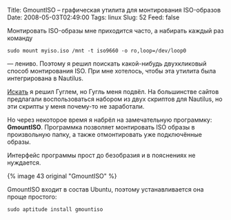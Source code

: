 Title: GmountISO – графическая утилита для монтирования ISO-образов
Date: 2008-05-03T02:49:00
Tags: linux
Slug: 52
Feed: false

Монтировать ISO-образы мне приходится часто, а набирать каждый раз команду

    sudo mount myiso.iso /mnt -t iso9660 -o ro,loop=/dev/loop0

— лениво. Поэтому я решил поискать какой-нибудь двухкликовый способ монтирования ISO. При мне хотелось, чтобы эта утилита была интегрирована в Nautilus.

[Искать](http://www.google.ru/search?q=nautilus+mount+iso) я решил Гуглем, но Гугль меня подвёл. На большинстве сайтов предлагали воспользоваться набором из двух скриптов для Nautilus, но эти скрипты у меня почему-то не заработали.

Но через некоторое время я набрёл на замечательную программку: **GmountISO**. Программка позволяет монтировать ISO образы в произвольную папку, а также отмонтировать уже подключённые образы.

Интерфейс программы прост до безобразия и в пояснениях не нуждается.

{% image 43 original "GmountISO" %}

GmountISO входит в состав Ubuntu, поэтому устанавливается она проще простого:

    sudo aptitude install gmountiso

